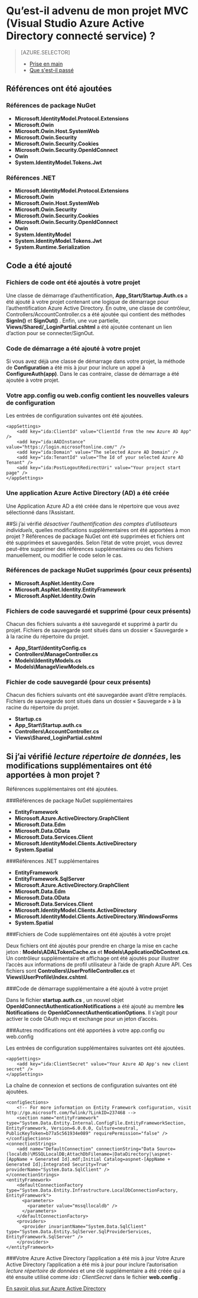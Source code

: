 <properties
    pageTitle="Qu’est-il advenu de mon projet MVC (Visual Studio Azure Active Directory connecté service) | Microsoft Azure "
    description="Décrit ce qui arrive à votre projet MVC lorsque vous vous connectez à Azure Active Directory à l’aide de Visual Studio connecté services"
    services="active-directory"
    documentationCenter="na"
    authors="TomArcher"
    manager="douge"
    editor=""/>

<tags
    ms.service="active-directory"
    ms.workload="web"
    ms.tgt_pltfrm="vs-what-happened"
    ms.devlang="na"
    ms.topic="article"
    ms.date="08/15/2016"
    ms.author="tarcher"/>

# <a name="what-happened-to-my-mvc-project-visual-studio-azure-active-directory-connected-service"></a>Qu’est-il advenu de mon projet MVC (Visual Studio Azure Active Directory connecté service) ?

> [AZURE.SELECTOR]
> - [Prise en main](vs-active-directory-dotnet-getting-started.md)
> - [Que s'est-il passé](vs-active-directory-dotnet-what-happened.md)



## <a name="references-have-been-added"></a>Références ont été ajoutées

### <a name="nuget-package-references"></a>Références de package NuGet

- **Microsoft.IdentityModel.Protocol.Extensions**
- **Microsoft.Owin**
- **Microsoft.Owin.Host.SystemWeb**
- **Microsoft.Owin.Security**
- **Microsoft.Owin.Security.Cookies**
- **Microsoft.Owin.Security.OpenIdConnect**
- **Owin**
- **System.IdentityModel.Tokens.Jwt**

### <a name="net-references"></a>Références .NET

- **Microsoft.IdentityModel.Protocol.Extensions**
- **Microsoft.Owin**
- **Microsoft.Owin.Host.SystemWeb**
- **Microsoft.Owin.Security**
- **Microsoft.Owin.Security.Cookies**
- **Microsoft.Owin.Security.OpenIdConnect**
- **Owin**
- **System.IdentityModel**
- **System.IdentityModel.Tokens.Jwt**
- **System.Runtime.Serialization**

## <a name="code-has-been-added"></a>Code a été ajouté

### <a name="code-files-were-added-to-your-project"></a>Fichiers de code ont été ajoutés à votre projet

Une classe de démarrage d’authentification, **App_Start/Startup.Auth.cs** a été ajouté à votre projet contenant une logique de démarrage pour l’authentification Azure Active Directory. En outre, une classe de contrôleur, Controllers/AccountController.cs a été ajoutée qui contient des méthodes **SignIn()** et **SignOut()** . Enfin, une vue partielle, **Views/Shared/_LoginPartial.cshtml** a été ajoutée contenant un lien d’action pour se connecter/SignOut.

### <a name="startup-code-was-added-to-your-project"></a>Code de démarrage a été ajouté à votre projet

Si vous avez déjà une classe de démarrage dans votre projet, la méthode de **Configuration** a été mis à jour pour inclure un appel à **ConfigureAuth(app)**. Dans le cas contraire, classe de démarrage a été ajoutée à votre projet.

### <a name="your-appconfig-or-webconfig-has-new-configuration-values"></a>Votre app.config ou web.config contient les nouvelles valeurs de configuration

Les entrées de configuration suivantes ont été ajoutées.


    <appSettings>
        <add key="ida:ClientId" value="ClientId from the new Azure AD App" />
        <add key="ida:AADInstance" value="https://login.microsoftonline.com/" />
        <add key="ida:Domain" value="The selected Azure AD Domain" />
        <add key="ida:TenantId" value="The Id of your selected Azure AD Tenant" />
        <add key="ida:PostLogoutRedirectUri" value="Your project start page" />
    </appSettings>

### <a name="an-azure-active-directory-ad-app-was-created"></a>Une application Azure Active Directory (AD) a été créée
Une Application Azure AD a été créée dans le répertoire que vous avez sélectionné dans l’Assistant.

##<a name="if-i-checked-disable-individual-user-accounts-authentication-what-additional-changes-were-made-to-my-project"></a>Si j’ai vérifié *désactiver l’authentification des comptes d’utilisateurs individuels*, quelles modifications supplémentaires ont été apportées à mon projet ?
Références de package NuGet ont été supprimées et fichiers ont été supprimées et sauvegardés. Selon l’état de votre projet, vous devrez peut-être supprimer des références supplémentaires ou des fichiers manuellement, ou modifier le code selon le cas.

### <a name="nuget-package-references-removed-for-those-present"></a>Références de package NuGet supprimés (pour ceux présents)

- **Microsoft.AspNet.Identity.Core**
- **Microsoft.AspNet.Identity.EntityFramework**
- **Microsoft.AspNet.Identity.Owin**

### <a name="code-files-backed-up-and-removed-for-those-present"></a>Fichiers de code sauvegardé et supprimé (pour ceux présents)

Chacun des fichiers suivants a été sauvegardé et supprimé à partir du projet. Fichiers de sauvegarde sont situés dans un dossier « Sauvegarde » à la racine du répertoire du projet.

- **App_Start\IdentityConfig.cs**
- **Controllers\ManageController.cs**
- **Models\IdentityModels.cs**
- **Models\ManageViewModels.cs**

### <a name="code-files-backed-up-for-those-present"></a>Fichier de code sauvegardé (pour ceux présents)

Chacun des fichiers suivants ont été sauvegardée avant d’être remplacés. Fichiers de sauvegarde sont situés dans un dossier « Sauvegarde » à la racine du répertoire du projet.

- **Startup.cs**
- **App_Start\Startup.auth.cs**
- **Controllers\AccountController.cs**
- **Views\Shared\_LoginPartial.cshtml**

## <a name="if-i-checked-read-directory-data-what-additional-changes-were-made-to-my-project"></a>Si j’ai vérifié *lecture répertoire de données*, les modifications supplémentaires ont été apportées à mon projet ?

Références supplémentaires ont été ajoutées.

###<a name="additional-nuget-package-references"></a>Références de package NuGet supplémentaires

- **EntityFramework**
- **Microsoft.Azure.ActiveDirectory.GraphClient**
- **Microsoft.Data.Edm**
- **Microsoft.Data.OData**
- **Microsoft.Data.Services.Client**
- **Microsoft.IdentityModel.Clients.ActiveDirectory**
- **System.Spatial**

###<a name="additional-net-references"></a>Références .NET supplémentaires

- **EntityFramework**
- **EntityFramework.SqlServer**
- **Microsoft.Azure.ActiveDirectory.GraphClient**
- **Microsoft.Data.Edm**
- **Microsoft.Data.OData**
- **Microsoft.Data.Services.Client**
- **Microsoft.IdentityModel.Clients.ActiveDirectory**
- **Microsoft.IdentityModel.Clients.ActiveDirectory.WindowsForms**
- **System.Spatial**

###<a name="additional-code-files-were-added-to-your-project"></a>Fichiers de Code supplémentaires ont été ajoutés à votre projet

Deux fichiers ont été ajoutés pour prendre en charge la mise en cache jeton : **Models\ADALTokenCache.cs** et **Models\ApplicationDbContext.cs**.  Un contrôleur supplémentaire et affichage ont été ajoutés pour illustrer l’accès aux informations de profil utilisateur à l’aide de graph Azure API.  Ces fichiers sont **Controllers\UserProfileController.cs** et **Views\UserProfile\Index.cshtml**.

###<a name="additional-startup-code-was-added-to-your-project"></a>Code de démarrage supplémentaire a été ajouté à votre projet

Dans le fichier **startup.auth.cs** , un nouvel objet **OpenIdConnectAuthenticationNotifications** a été ajouté au membre **les Notifications** de **OpenIdConnectAuthenticationOptions**.  Il s’agit pour activer le code OAuth reçu et exchange pour un jeton d’accès.

###<a name="additional-changes-were-made-to-your-appconfig-or-webconfig"></a>Autres modifications ont été apportées à votre app.config ou web.config

Les entrées de configuration supplémentaires suivantes ont été ajoutées.

    <appSettings>
        <add key="ida:ClientSecret" value="Your Azure AD App's new client secret" />
    </appSettings>

La chaîne de connexion et sections de configuration suivantes ont été ajoutées.

    <configSections>
        <!-- For more information on Entity Framework configuration, visit http://go.microsoft.com/fwlink/?LinkID=237468 -->
        <section name="entityFramework" type="System.Data.Entity.Internal.ConfigFile.EntityFrameworkSection, EntityFramework, Version=6.0.0.0, Culture=neutral, PublicKeyToken=b77a5c561934e089" requirePermission="false" />
    </configSections>
    <connectionStrings>
        <add name="DefaultConnection" connectionString="Data Source=(localdb)\MSSQLLocalDB;AttachDbFilename=|DataDirectory|\aspnet-[AppName + Generated Id].mdf;Initial Catalog=aspnet-[AppName + Generated Id];Integrated Security=True" providerName="System.Data.SqlClient" />
    </connectionStrings>
    <entityFramework>
        <defaultConnectionFactory type="System.Data.Entity.Infrastructure.LocalDbConnectionFactory, EntityFramework">
          <parameters>
            <parameter value="mssqllocaldb" />
          </parameters>
        </defaultConnectionFactory>
        <providers>
          <provider invariantName="System.Data.SqlClient" type="System.Data.Entity.SqlServer.SqlProviderServices, EntityFramework.SqlServer" />
        </providers>
    </entityFramework>


###<a name="your-azure-active-directory-app-was-updated"></a>Votre Azure Active Directory l’application a été mis à jour
Votre Azure Active Directory l’application a été mis à jour pour inclure l’autorisation *lecture répertoire de données* et une clé supplémentaire a été créée qui a été ensuite utilisé comme *ida : ClientSecret* dans le fichier **web.config** .

[En savoir plus sur Azure Active Directory](https://azure.microsoft.com/services/active-directory/)
